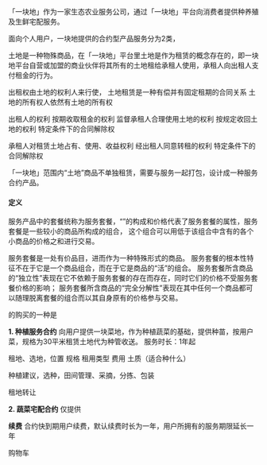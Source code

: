 「一块地」作为一家生态农业服务公司，通过「一块地」平台向消费者提供种养殖及生鲜宅配服务。



面向个人用户，一块地提供的合约型产品服务分为2类，

土地是一种物殊商品，在「一块地」平台里土地是作为租赁的概念存在的，即一块地平台自营或加盟的商业伙伴将其所有的土地租给承租人使用，承租人向出租人支付租金的行为。

出租权由土地的权利人来行使，
土地租赁是一种有偿并有固定租期的合同关系
土地的所有权人依然有土地的所有权

出租人的权利
按期收取租金的权利
监督承租人合理使用土地的权利
按规定收回土地的权利
特定条件下的合同解除权

承租人对租赁土地占有、使用、收益权利
经出租人同意转租的权利
特定条件下的合同解除权

「一块地」范围内“土地”商品不单独租赁，需要与服务一起打包，设计成一种服务合约产品。

#### 定义

服务产品中的套餐统称为服务套餐，“”的构成和价格代表了服务套餐的属性，服务套餐是一些较小的商品所构成的组合，
这个组合可以用低于该组合中含有的各个小商品的价格之和进行交易。

服务套餐是一处有价品目，进而作为一种特殊形式的商品。
服务套餐的根本性特征不在于它是一个商品组合，而在于它是商品的“活”的组合。
服务套餐所含商品的“独立性”表现在它不依赖于服务套餐的存在而存在，同时它们的价格不受服务套餐价格的影响；
服务套餐所含商品的“完全分解性”表现在其中任何一个商品都可以随理脱离套餐的组合而以其自身原有的价格参与交易。

的购买的一种是

**1. 种植服务合约**
   向用户提供一块菜地，作为种植蔬菜的基础，提供种苗，按用户菜，规格为30平米租赁土地代为种管收送。
   服务时长：1年起
   
   租地、选地，位置 规格 租用类型 费用 土质（适合种什么）
   
   种植建议，选种，田间管理、采摘，分拣、包装
   
   租地转让
   
**2. 蔬菜宅配合约**
   仅提供
   
   **续费**
   合约快到期用户续费，默认续费时长为一年，用户所拥有的服务期限延长一年
   
   购物车
   

